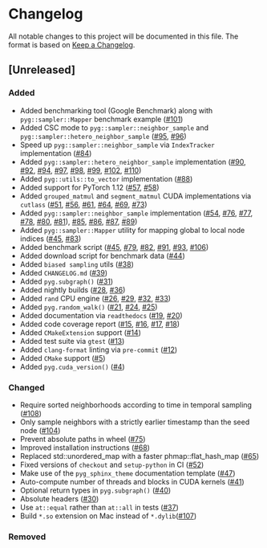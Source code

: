 # Changelog

All notable changes to this project will be documented in this file.
The format is based on [Keep a Changelog](http://keepachangelog.com/en/1.0.0/).

## [Unreleased]
### Added
- Added benchmarking tool (Google Benchmark) along with `pyg::sampler::Mapper` benchmark example ([#101](https://github.com/pyg-team/pyg-lib/pull/101))
- Added CSC mode to `pyg::sampler::neighbor_sample` and `pyg::sampler::hetero_neighbor_sample` ([#95](https://github.com/pyg-team/pyg-lib/pull/95), [#96](https://github.com/pyg-team/pyg-lib/pull/96))
- Speed up `pyg::sampler::neighbor_sample` via `IndexTracker` implementation ([#84](https://github.com/pyg-team/pyg-lib/pull/84))
- Added `pyg::sampler::hetero_neighbor_sample` implementation ([#90](https://github.com/pyg-team/pyg-lib/pull/90), [#92](https://github.com/pyg-team/pyg-lib/pull/92), [#94](https://github.com/pyg-team/pyg-lib/pull/94), [#97](https://github.com/pyg-team/pyg-lib/pull/97), [#98](https://github.com/pyg-team/pyg-lib/pull/98), [#99](https://github.com/pyg-team/pyg-lib/pull/99), [#102](https://github.com/pyg-team/pyg-lib/pull/102), [#110](https://github.com/pyg-team/pyg-lib/pull/110))
- Added `pyg::utils::to_vector` implementation ([#88](https://github.com/pyg-team/pyg-lib/pull/88))
- Added support for PyTorch 1.12 ([#57](https://github.com/pyg-team/pyg-lib/pull/57), [#58](https://github.com/pyg-team/pyg-lib/pull/58))
- Added `grouped_matmul` and `segment_matmul` CUDA implementations via `cutlass` ([#51](https://github.com/pyg-team/pyg-lib/pull/51), [#56](https://github.com/pyg-team/pyg-lib/pull/56), [#61](https://github.com/pyg-team/pyg-lib/pull/61), [#64](https://github.com/pyg-team/pyg-lib/pull/64), [#69](https://github.com/pyg-team/pyg-lib/pull/69), [#73](https://github.com/pyg-team/pyg-lib/pull/73))
- Added `pyg::sampler::neighbor_sample` implementation ([#54](https://github.com/pyg-team/pyg-lib/pull/54), [#76](https://github.com/pyg-team/pyg-lib/pull/76), [#77](https://github.com/pyg-team/pyg-lib/pull/77), [#78](https://github.com/pyg-team/pyg-lib/pull/78), [#80](https://github.com/pyg-team/pyg-lib/pull/80), [#81](https://github.com/pyg-team/pyg-lib/pull/81)), [#85](https://github.com/pyg-team/pyg-lib/pull/85), [#86](https://github.com/pyg-team/pyg-lib/pull/86), [#87](https://github.com/pyg-team/pyg-lib/pull/87), [#89](https://github.com/pyg-team/pyg-lib/pull/89))
- Added `pyg::sampler::Mapper` utility for mapping global to local node indices ([#45](https://github.com/pyg-team/pyg-lib/pull/45), [#83](https://github.com/pyg-team/pyg-lib/pull/83))
- Added benchmark script ([#45](https://github.com/pyg-team/pyg-lib/pull/45), [#79](https://github.com/pyg-team/pyg-lib/pull/79), [#82](https://github.com/pyg-team/pyg-lib/pull/82), [#91](https://github.com/pyg-team/pyg-lib/pull/91), [#93](https://github.com/pyg-team/pyg-lib/pull/93), [#106](https://github.com/pyg-team/pyg-lib/pull/106))
- Added download script for benchmark data ([#44](https://github.com/pyg-team/pyg-lib/pull/44))
- Added `biased sampling` utils ([#38](https://github.com/pyg-team/pyg-lib/pull/38))
- Added `CHANGELOG.md` ([#39](https://github.com/pyg-team/pyg-lib/pull/39))
- Added `pyg.subgraph()` ([#31](https://github.com/pyg-team/pyg-lib/pull/31))
- Added nightly builds ([#28](https://github.com/pyg-team/pyg-lib/pull/28), [#36](https://github.com/pyg-team/pyg-lib/pull/36))
- Added `rand` CPU engine ([#26](https://github.com/pyg-team/pyg-lib/pull/26), [#29](https://github.com/pyg-team/pyg-lib/pull/29), [#32](https://github.com/pyg-team/pyg-lib/pull/32), [#33](https://github.com/pyg-team/pyg-lib/pull/33))
- Added `pyg.random_walk()` ([#21](https://github.com/pyg-team/pyg-lib/pull/21), [#24](https://github.com/pyg-team/pyg-lib/pull/24), [#25](https://github.com/pyg-team/pyg-lib/pull/25))
- Added documentation via `readthedocs` ([#19](https://github.com/pyg-team/pyg-lib/pull/19), [#20](https://github.com/pyg-team/pyg-lib/pull/29))
- Added code coverage report ([#15](https://github.com/pyg-team/pyg-lib/pull/15), [#16](https://github.com/pyg-team/pyg-lib/pull/16), [#17](https://github.com/pyg-team/pyg-lib/pull/17), [#18](https://github.com/pyg-team/pyg-lib/pull/18))
- Added `CMakeExtension` support ([#14](https://github.com/pyg-team/pyg-lib/pull/14))
- Added test suite via `gtest` ([#13](https://github.com/pyg-team/pyg-lib/pull/13))
- Added `clang-format` linting via `pre-commit` ([#12](https://github.com/pyg-team/pyg-lib/pull/12))
- Added `CMake` support ([#5](https://github.com/pyg-team/pyg-lib/pull/5))
- Added `pyg.cuda_version()` ([#4](https://github.com/pyg-team/pyg-lib/pull/4))
### Changed
- Require sorted neighborhoods according to time in temporal sampling ([#108](https://github.com/pyg-team/pyg-lib/pull/108))
- Only sample neighbors with a strictly earlier timestamp than the seed node ([#104](https://github.com/pyg-team/pyg-lib/pull/104))
- Prevent absolute paths in wheel ([#75](https://github.com/pyg-team/pyg-lib/pull/75))
- Improved installation instructions ([#68](https://github.com/pyg-team/pyg-lib/pull/68))
- Replaced std::unordered_map with a faster phmap::flat_hash_map ([#65](https://github.com/pyg-team/pyg-lib/pull/65))
- Fixed versions of `checkout` and `setup-python` in CI ([#52](https://github.com/pyg-team/pytorch_geometric/pull/52))
- Make use of the `pyg_sphinx_theme` documentation template ([#47](https://github.com/pyg-team/pyg-lib/pull/47))
- Auto-compute number of threads and blocks in CUDA kernels ([#41](https://github.com/pyg-team/pyg-lib/pull/41))
- Optional return types in `pyg.subgraph()` ([#40](https://github.com/pyg-team/pyg-lib/pull/40))
- Absolute headers ([#30](https://github.com/pyg-team/pyg-lib/pull/30))
- Use `at::equal` rather than `at::all` in tests ([#37](https://github.com/pyg-team/pyg-lib/pull/37))
- Build `*.so` extension on Mac instead of `*.dylib`([#107](https://github.com/pyg-team/pyg-lib/pull/107))
### Removed
